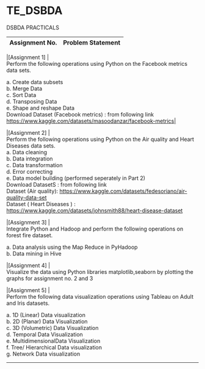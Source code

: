 # TE_DSBDA
DSBDA PRACTICALS

| Assignment No. | Problem Statement  |
| :--------------:  | :-------------- |

|[Assignment 1] |<br>
Perform the following operations using Python on the Facebook metrics data sets.<br>

a. Create data subsets <br>
b. Merge Data<br>
c. Sort Data<br>
d. Transposing Data<br>
e. Shape and reshape Data<br>
Download Dataset (Facebook metrics) : from following link
https://www.kaggle.com/datasets/masoodanzar/facebook-metrics| 

|[Assignment 2] |<br>
Perform the following operations using Python on the Air quality and Heart Diseases data sets.<br>
a. Data cleaning <br>
b. Data integration<br>
c. Data transformation<br>
d. Error correcting<br>
e. Data model building (performed seperately in Part 2)<br>
Download DatasetS : from following link<br>
Dataset (Air quality):  https://www.kaggle.com/datasets/fedesoriano/air-quality-data-set <br>
Dataset ( Heart Diseases ) : https://www.kaggle.com/datasets/johnsmith88/heart-disease-dataset

|[Assignment 3] |<br>
Integrate Python and Hadoop and perform the following operations on forest fire dataset.<br>

a. Data analysis using the Map Reduce in PyHadoop<br>
b. Data mining in Hive<br>

|[Assignment 4] |<br>
Visualize the data using Python libraries matplotlib,seaborn by plotting the graphs for assignment
no. 2 and 3

|[Assignment 5] |<br>
Perform the following data visualization operations using Tableau on Adult and Iris datasets.

a. 1D (Linear) Data visualization<br>
b. 2D (Planar) Data Visualization<br>
c. 3D (Volumetric) Data Visualization<br>
d. Temporal Data Visualization<br>
e. MultidimensionalData Visualization<br>
f. Tree/ Hierarchical Data visualization<br>
g. Network Data visualization<br>

<hr>

